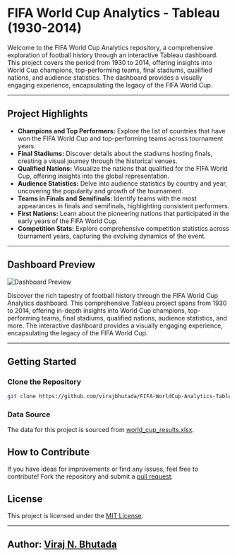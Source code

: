 # FIFA World Cup Analytics - Tableau (1930-2014)



Welcome to the FIFA World Cup Analytics repository, a comprehensive exploration of football history through an interactive Tableau dashboard. This project covers the period from 1930 to 2014, offering insights into World Cup champions, top-performing teams, final stadiums, qualified nations, and audience statistics. The dashboard provides a visually engaging experience, encapsulating the legacy of the FIFA World Cup.

---

## Project Highlights

- **Champions and Top Performers:** Explore the list of countries that have won the FIFA World Cup and top-performing teams across tournament years.
- **Final Stadiums:** Discover details about the stadiums hosting finals, creating a visual journey through the historical venues.
- **Qualified Nations:** Visualize the nations that qualified for the FIFA World Cup, offering insights into the global representation.
- **Audience Statistics:** Delve into audience statistics by country and year, uncovering the popularity and growth of the tournament.
- **Teams in Finals and Semifinals:** Identify teams with the most appearances in finals and semifinals, highlighting consistent performers.
- **First Nations:** Learn about the pioneering nations that participated in the early years of the FIFA World Cup.
- **Competition Stats:** Explore comprehensive competition statistics across tournament years, capturing the evolving dynamics of the event.

---
## Dashboard Preview

![Dashboard Preview](https://github.com/virajbhutada/FIFA-WorldCup-Analytics-Tableau-1930-2014/assets/143819712/c60e1bad-2b06-4666-8858-cffc885d5cb7)

Discover the rich tapestry of football history through the FIFA World Cup Analytics dashboard. This comprehensive Tableau project spans from 1930 to 2014, offering in-depth insights into World Cup champions, top-performing teams, final stadiums, qualified nations, audience statistics, and more. The interactive dashboard provides a visually engaging experience, encapsulating the legacy of the FIFA World Cup.

---

## Getting Started

### Clone the Repository

```bash
git clone https://github.com/virajbhutada/FIFA-WorldCup-Analytics-Tableau-1930-2014.git
```

### Data Source

The data for this project is sourced from [world_cup_results.xlsx](https://github.com/virajbhutada/FIFA-WorldCup-Analytics-Tableau-1930-2014/blob/main/data/world_cup_results.xlsx).

## How to Contribute

If you have ideas for improvements or find any issues, feel free to contribute! Fork the repository and submit a [pull request](https://github.com/virajbhutada/FIFA-WorldCup-Analytics-Tableau-1930-2014/pulls).

## License

This project is licensed under the [MIT License](LICENSE).

---

## Author: [Viraj N. Bhutada](https://www.linkedin.com/in/virajnbhutada24/)
